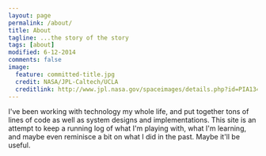 ```yaml
---
layout: page
permalink: /about/
title: About 
tagline: ...the story of the story
tags: [about]
modified: 6-12-2014
comments: false
image:
  feature: committed-title.jpg
  credit: NASA/JPL-Caltech/UCLA
  creditlink: http://www.jpl.nasa.gov/spaceimages/details.php?id=PIA13442
---
```


I've been working with technology my whole life, and put together tons of lines of code as well as system designs and implementations. This site is an attempt to keep a running log of what I'm playing with, what I'm learning, and maybe even reminisce a bit on what I did in the past. Maybe it'll be useful.

